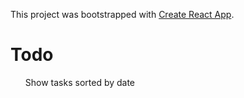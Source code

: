 This project was bootstrapped with [Create React App](https://github.com/facebook/create-react-app).</br>
# Todo </br>
<ul>Show tasks sorted by date</ul>
